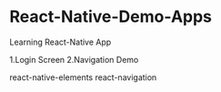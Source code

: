 # React-Native-Demo-Apps
Learning React-Native App

1.Login Screen
2.Navigation Demo


react-native-elements
react-navigation